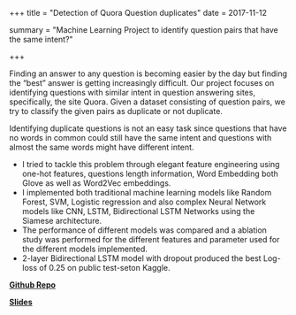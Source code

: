 +++
title = "Detection of Quora Question duplicates"
date = 2017-11-12

summary = "Machine Learning Project to identify question pairs that have the same intent?"

+++

Finding an answer to any question is becoming easier by the day but finding the “best” answer is getting increasingly difficult. Our project focuses on identifying questions with similar intent in question answering sites, specifically, the site Quora. Given a dataset consisting of question pairs, we try to classify the given pairs as duplicate or not duplicate. 

Identifying duplicate questions is not an easy task since questions that have no words in common could still have the same intent and questions with almost the same words might have different intent. 

  * I tried to tackle this problem through elegant feature engineering using one-hot features, questions length information, Word Embedding both Glove as well as Word2Vec embeddings. 
  * I implemented both traditional machine learning models like Random Forest, SVM, Logistic regression and also complex Neural Network models like CNN, LSTM, Bidirectional LSTM Networks using the Siamese architecture. 
  * The performance of different models was compared and a ablation study was performed for the different features and parameter used for the different models implemented.
  * 2-layer Bidirectional LSTM model with dropout produced the best Log-loss of 0.25 on public test-seton Kaggle.
  
 **[Github Repo](https://github.com/jayavardhanr/Quora-Question-Answering-Pairs-Project)**
 
 **[Slides](https://www.slideshare.net/JayavardhanReddyPedd/duplicatequoraquestiondetection)**
 




